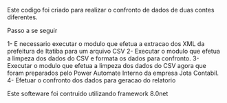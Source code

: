 Este codigo foi criado para realizar o confronto de dados de duas contes diferentes.

Passo a se seguir

1- E necessario executar o modulo que efetua a extracao dos XML da prefeitura de Itatiba para um arquivo CSV
2- Executar o modulo que efetua a limpeza dos dados do CSV e formata os dados para confronto.
3- Executar o modulo que efetua a limpeza dos dados do CSV agora que foram preparados pelo Power Automate Interno da empresa Jota Contabil.
4- Efetuar o confronto dos dados para geracao do relatorio

Este softeware foi contruido utilizando framework 8.0net
